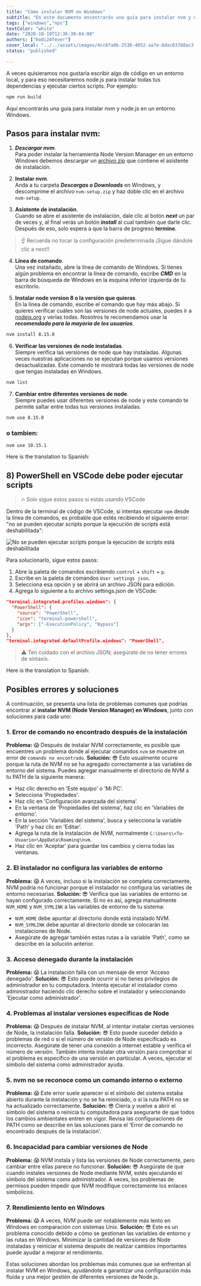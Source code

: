 ```yaml
---
title: "Cómo instalar NVM on Windows"
subtitle: "En este documento encontrarás una guía para instalar nvm y node.js en Windows"
tags: ["windows","nps"]
textColor: "white"
date: "2020-10-19T12:36:30-04:00"
authors: ["kodi24fever"]
cover_local: "../../assets/images/4cc6fa0b-2530-4052-aa7e-8dac03788ac3.png"
status: "published"

---
```


A veces quisieramos nos gustaría escribir algo de código en un entorno local, y para eso necesitaremos node.js para instalar todas tus dependencias y ejecutar ciertos scripts. Por ejemplo: 

```bash
npm run build
```

Aquí encontrarás una guía para instalar nvm y node.js en un entorno Windows.  
  
## Pasos para instalar nvm:

1. ***Descargar nvm***.  
Para poder instalar la herramienta Node Version Manager en un entorno Windows debemos descargar un [archivo zip](https://github.com/coreybutler/nvm-windows/releases/tag/1.1.12/nvm-setup.zip) que contiene el asistente de instalación.  

2. **Instalar nvm**.  
Anda a tu carpeta ***Descargas o Downloads*** en Windows, y descomprime el archivo ```nvm-setup.zip``` y haz doble clic en el archivo ```nvm-setup```.  

3. **Asistente de instalación**.  
Cuando se abre el asistente de instalación, dale clic al botón ***next*** un par de veces y, al final verás un botón ***install*** al cual también que darle clic. Después de eso, solo espera a que la barra de progreso **termine**.  


> :point_up: Recuerda no tocar la configuración predeterminada ¡Sigue dándole clic a next!!


4. **Línea de comando**.  
Una vez instañado, abre la línea de comando de Windows. Si tienes algún problema en encontrar la línea de comando, escribe ***CMD*** en la barra de búsqueda de Windows en la esquina inferior izquierda de tu escritorio.  


5. **Instalar node version 8 o la versión que quieras**.  
En la línea de comando, escribe el comando que hay más abajo. Si quieres verificar cuáles son las versiones de node actuales, puedes ir a [nodejs.org](https://nodejs.org/es/) y verlas todas. Nosotros te recomendamos usar la ***recomendada para la mayoría de los usuarios***.  

```bash
nvm install 8.15.0
```

6. **Verificar las versiones de node instaladas**.  
Siempre verifica las versiones de node que hay instaladas. Algunas veces nuestras aplicaciones no se ejecutan porque usamos versiones desactualizadas. Este comando te mostrará todas las versiones de node que tengas instaladas en Windows.  

```bash
nvm list
```

  
7. **Cambiar entre diferentes versiones de node**.  
Siempre puedes usar diferentes versiones de node y este comando te permite saltar entre todas tus versiones instaladas.

```bash
nvm use 8.15.0
```

### o tambien:

```
nvm use 10.15.1
```

Here is the translation to Spanish:

## 8) PowerShell en VSCode debe poder ejecutar scripts

> 🔥 Solo sigue estos pasos si estás usando VSCode

Dentro de la terminal de código de VSCode, si intentas ejecutar `npm` desde la línea de comandos, es probable que estés recibiendo el siguiente error: "no se pueden ejecutar scripts porque la ejecución de scripts está deshabilitada":

![No se pueden ejecutar scripts porque la ejecución de scripts está deshabilitada](https://github.com/breatheco-de/content/blob/master/src/assets/assets/assets/disabled-error-message.jpg?raw=true)

Para solucionarlo, sigue estos pasos:

1. Abre la paleta de comandos escribiendo `control` + `shift` + `p`.
2. Escribe en la paleta de comandos `User settings json`.
3. Selecciona esa opción y se abrirá un archivo JSON para edición.
4. Agrega lo siguiente a tu archivo settings.json de VSCode:
   
```json
"terminal.integrated.profiles.windows": {
  "PowerShell": {
    "source": "PowerShell",
    "icon": "terminal-powershell",
    "args": ["-ExecutionPolicy", "Bypass"]
  }
},
"terminal.integrated.defaultProfile.windows": "PowerShell",
```

> ⚠️ Ten cuidado con el archivo JSON; asegúrate de no tener errores de sintaxis.

Here is the translation to Spanish:

## Posibles errores y soluciones

A continuación, se presenta una lista de problemas comunes que podrías encontrar al **instalar NVM (Node Version Manager) en Windows**, junto con soluciones para cada uno:

### 1. **Error de comando no encontrado después de la instalación**

**Problema:** 😱 Después de instalar NVM correctamente, es posible que encuentres un problema donde al ejecutar comandos `nvm` se muestre un error de `comando no encontrado`.
**Solución:** 😎 Esto usualmente ocurre porque la ruta de NVM no se ha agregado correctamente a las variables de entorno del sistema. Puedes agregar manualmente el directorio de NVM a tu PATH de la siguiente manera:
   - Haz clic derecho en 'Este equipo' o 'Mi PC'.
   - Selecciona 'Propiedades'.
   - Haz clic en 'Configuración avanzada del sistema'.
   - En la ventana de 'Propiedades del sistema', haz clic en 'Variables de entorno'.
   - En la sección 'Variables del sistema', busca y selecciona la variable 'Path' y haz clic en 'Editar'.
   - Agrega la ruta de la instalación de NVM, normalmente `C:\Users\<Tu-Usuario>\AppData\Roaming\nvm`.
   - Haz clic en 'Aceptar' para guardar los cambios y cierra todas las ventanas.

### 2. **El instalador no configura las variables de entorno**

**Problema:** 😱 A veces, incluso si la instalación se completa correctamente, NVM podría no funcionar porque el instalador no configura las variables de entorno necesarias.
**Solución:** 😎 Verifica que las variables de entorno se hayan configurado correctamente. Si no es así, agrega manualmente `NVM_HOME` y `NVM_SYMLINK` a las variables de entorno de tu sistema:
   - `NVM_HOME` debe apuntar al directorio donde está instalado NVM.
   - `NVM_SYMLINK` debe apuntar al directorio donde se colocarán las instalaciones de Node.
   - Asegúrate de agregar también estas rutas a la variable 'Path', como se describe en la solución anterior.

### 3. **Acceso denegado durante la instalación**

**Problema:** 😱 La instalación falla con un mensaje de error 'Acceso denegado'.
**Solución:** 😎 Esto puede ocurrir si no tienes privilegios de administrador en tu computadora. Intenta ejecutar el instalador como administrador haciendo clic derecho sobre el instalador y seleccionando 'Ejecutar como administrador'.

### 4. **Problemas al instalar versiones específicas de Node**

**Problema:** 😱 Después de instalar NVM, al intentar instalar ciertas versiones de Node, la instalación falla.
**Solución:** 😎 Esto puede suceder debido a problemas de red o si el número de versión de Node especificado es incorrecto. Asegúrate de tener una conexión a internet estable y verifica el número de versión. También intenta instalar otra versión para comprobar si el problema es específico de una versión en particular. A veces, ejecutar el símbolo del sistema como administrador ayuda.

### 5. **nvm no se reconoce como un comando interno o externo**

**Problema:** 😱 Este error suele aparecer si el símbolo del sistema estaba abierto durante la instalación y no se ha reiniciado, o si la ruta PATH no se ha actualizado correctamente.
**Solución:** 😎 Cierra y vuelve a abrir el símbolo del sistema o reinicia tu computadora para asegurarte de que todos los cambios ambientales entren en vigor. Revisa las configuraciones de PATH como se describe en las soluciones para el 'Error de comando no encontrado después de la instalación'.

### 6. **Incapacidad para cambiar versiones de Node**

**Problema:** 😱 NVM instala y lista las versiones de Node correctamente, pero cambiar entre ellas parece no funcionar.
**Solución:** 😎 Asegúrate de que cuando instales versiones de Node mediante NVM, estés ejecutando el símbolo del sistema como administrador. A veces, los problemas de permisos pueden impedir que NVM modifique correctamente los enlaces simbólicos.

### 7. **Rendimiento lento en Windows**

**Problema:** 😱 A veces, NVM puede ser notablemente más lento en Windows en comparación con sistemas Unix.
**Solución:** 😎 Este es un problema conocido debido a cómo se gestionan las variables de entorno y las rutas en Windows. Minimizar la cantidad de versiones de Node instaladas y reiniciar el sistema después de realizar cambios importantes puede ayudar a mejorar el rendimiento.

Estas soluciones abordan los problemas más comunes que se enfrentan al instalar NVM en Windows, ayudándote a garantizar una configuración más fluida y una mejor gestión de diferentes versiones de Node.js.
